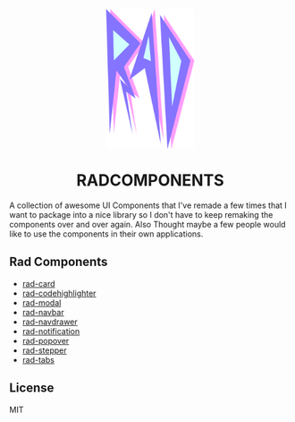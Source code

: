 <p align="center">
  <img align="center" src="assets/RAD.png" height="250"/>
</p>
<h1 align="center">RADCOMPONENTS</h1>

A collection of awesome UI Components that I've remade a few times that I want to
package into a nice library so I don't have to keep remaking the components over
and over again. Also Thought maybe a few people would like to use the components
in their own applications.

## Rad Components
+ [rad-card](https://github.com/hyperfuse/radcomponents/tree/master/packages/rad-card)
+ [rad-codehighlighter](https://github.com/hyperfuse/radcomponents/tree/master/packages/rad-codehighlighter)
+ [rad-modal](https://github.com/hyperfuse/radcomponents/tree/master/packages/rad-modal)
+ [rad-navbar](https://github.com/hyperfuse/radcomponents/tree/master/packages/rad-navbar)
+ [rad-navdrawer](https://github.com/hyperfuse/radcomponents/tree/master/packages/rad-navdrawer)
+ [rad-notification](https://github.com/hyperfuse/radcomponents/tree/master/packages/rad-notification)
+ [rad-popover](https://github.com/hyperfuse/radcomponents/tree/master/packages/rad-popover)
+ [rad-stepper](https://github.com/hyperfuse/radcomponents/tree/master/packages/rad-stepper)
+ [rad-tabs](https://github.com/hyperfuse/radcomponents/tree/master/packages/rad-tabs)

## License
MIT
